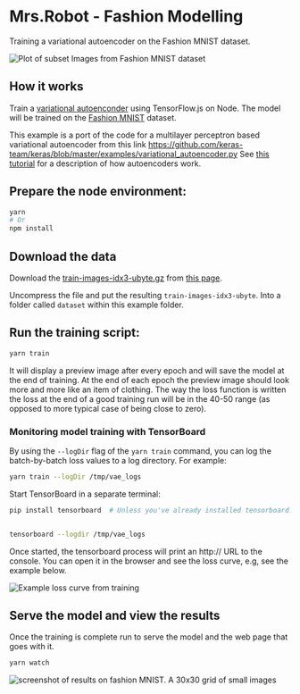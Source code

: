 # Mrs.Robot - Fashion Modelling

Training a variational autoencoder on the Fashion MNIST dataset.

  ![Plot of subset Images from Fashion MNIST dataset](https://github.com/lucylow/Mrs.Robot/blob/master/Plot-of-a-Subset-of-Images-from-the-Fashion-MNIST-Dataset.png)

## How it works

Train a [variational autoenconder](https://blog.keras.io/building-autoencoders-in-keras.html) using TensorFlow.js on Node. The model will be trained on the [Fashion MNIST](https://github.com/zalandoresearch/fashion-mnist) dataset.

This example is a port of the code for a multilayer perceptron based variational
autoencoder from this link https://github.com/keras-team/keras/blob/master/examples/variational_autoencoder.py See [this tutorial](https://blog.keras.io/building-autoencoders-in-keras.html) for a description of how autoencoders work.

## Prepare the node environment:

```sh
yarn
# Or
npm install
```

## Download the data

Download the [train-images-idx3-ubyte.gz](http://fashion-mnist.s3-website.eu-central-1.amazonaws.com/train-images-idx3-ubyte.gz) from [this page](https://github.com/zalandoresearch/fashion-mnist#get-the-data).

Uncompress the file and put the resulting `train-images-idx3-ubyte`. Into a folder called `dataset` within this example folder.

## Run the training script:
```sh
yarn train
```

It will display a preview image after every epoch and will save the model at the end of training. At the end of each epoch the preview image should look more and more like an item of clothing. The way the loss function is written the loss at the end of a good training run will be in the 40-50 range (as opposed to more typical case of being close to zero).


### Monitoring model training with TensorBoard

By using the `--logDir` flag of the `yarn train` command, you can log the
batch-by-batch loss values to a log directory.
For example:

```sh
yarn train --logDir /tmp/vae_logs
```

Start TensorBoard  in a separate terminal:

```sh
pip install tensorboard  # Unless you've already installed tensorboard.


tensorboard --logdir /tmp/vae_logs
```

Once started, the tensorboard process will print an http:// URL to the
console. You can open it in the browser and see the loss curve, e.g, see
the example below.

![Example loss curve from training](https://github.com/lucylow/Mrs.Robot/blob/master/fashion-mnist-vae/vae_tensorboard.png)

## Serve the model and view the results

Once the training is complete run to serve the model and the web page that goes with it.

```sh
yarn watch
```

![screenshot of results on fashion MNIST. A 30x30 grid of small images](https://github.com/lucylow/Mrs.Robot/blob/master/fashion-mnist-vae/fashion-mnist-vae-scr.png)

